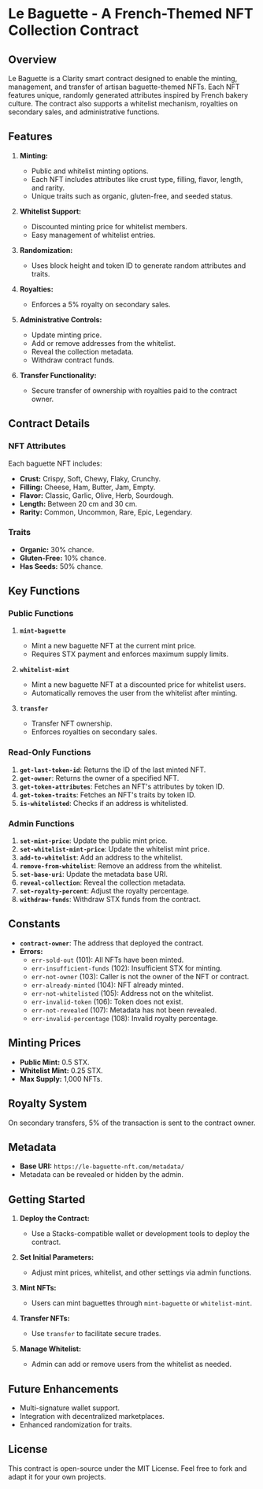 # **Le Baguette - A French-Themed NFT Collection Contract**

## **Overview**
Le Baguette is a Clarity smart contract designed to enable the minting, management, and transfer of artisan baguette-themed NFTs. Each NFT features unique, randomly generated attributes inspired by French bakery culture. The contract also supports a whitelist mechanism, royalties on secondary sales, and administrative functions.


## **Features**
1. **Minting:**
   - Public and whitelist minting options.
   - Each NFT includes attributes like crust type, filling, flavor, length, and rarity.
   - Unique traits such as organic, gluten-free, and seeded status.

2. **Whitelist Support:**
   - Discounted minting price for whitelist members.
   - Easy management of whitelist entries.

3. **Randomization:**
   - Uses block height and token ID to generate random attributes and traits.

4. **Royalties:**
   - Enforces a 5% royalty on secondary sales.

5. **Administrative Controls:**
   - Update minting price.
   - Add or remove addresses from the whitelist.
   - Reveal the collection metadata.
   - Withdraw contract funds.

6. **Transfer Functionality:**
   - Secure transfer of ownership with royalties paid to the contract owner.



## **Contract Details**

### **NFT Attributes**
Each baguette NFT includes:
- **Crust:** Crispy, Soft, Chewy, Flaky, Crunchy.
- **Filling:** Cheese, Ham, Butter, Jam, Empty.
- **Flavor:** Classic, Garlic, Olive, Herb, Sourdough.
- **Length:** Between 20 cm and 30 cm.
- **Rarity:** Common, Uncommon, Rare, Epic, Legendary.

### **Traits**
- **Organic:** 30% chance.
- **Gluten-Free:** 10% chance.
- **Has Seeds:** 50% chance.



## **Key Functions**

### **Public Functions**
1. **`mint-baguette`**
   - Mint a new baguette NFT at the current mint price.
   - Requires STX payment and enforces maximum supply limits.

2. **`whitelist-mint`**
   - Mint a new baguette NFT at a discounted price for whitelist users.
   - Automatically removes the user from the whitelist after minting.

3. **`transfer`**
   - Transfer NFT ownership.
   - Enforces royalties on secondary sales.



### **Read-Only Functions**
1. **`get-last-token-id`**: Returns the ID of the last minted NFT.
2. **`get-owner`**: Returns the owner of a specified NFT.
3. **`get-token-attributes`**: Fetches an NFT's attributes by token ID.
4. **`get-token-traits`**: Fetches an NFT's traits by token ID.
5. **`is-whitelisted`**: Checks if an address is whitelisted.


### **Admin Functions**
1. **`set-mint-price`**: Update the public mint price.
2. **`set-whitelist-mint-price`**: Update the whitelist mint price.
3. **`add-to-whitelist`**: Add an address to the whitelist.
4. **`remove-from-whitelist`**: Remove an address from the whitelist.
5. **`set-base-uri`**: Update the metadata base URI.
6. **`reveal-collection`**: Reveal the collection metadata.
7. **`set-royalty-percent`**: Adjust the royalty percentage.
8. **`withdraw-funds`**: Withdraw STX funds from the contract.



## **Constants**
- **`contract-owner`**: The address that deployed the contract.
- **Errors:**
  - `err-sold-out` (101): All NFTs have been minted.
  - `err-insufficient-funds` (102): Insufficient STX for minting.
  - `err-not-owner` (103): Caller is not the owner of the NFT or contract.
  - `err-already-minted` (104): NFT already minted.
  - `err-not-whitelisted` (105): Address not on the whitelist.
  - `err-invalid-token` (106): Token does not exist.
  - `err-not-revealed` (107): Metadata has not been revealed.
  - `err-invalid-percentage` (108): Invalid royalty percentage.



## **Minting Prices**
- **Public Mint:** 0.5 STX.
- **Whitelist Mint:** 0.25 STX.
- **Max Supply:** 1,000 NFTs.



## **Royalty System**
On secondary transfers, 5% of the transaction is sent to the contract owner.



## **Metadata**
- **Base URI:** `https://le-baguette-nft.com/metadata/`
- Metadata can be revealed or hidden by the admin.


## **Getting Started**

1. **Deploy the Contract:**
   - Use a Stacks-compatible wallet or development tools to deploy the contract.

2. **Set Initial Parameters:**
   - Adjust mint prices, whitelist, and other settings via admin functions.

3. **Mint NFTs:**
   - Users can mint baguettes through `mint-baguette` or `whitelist-mint`.

4. **Transfer NFTs:**
   - Use `transfer` to facilitate secure trades.

5. **Manage Whitelist:**
   - Admin can add or remove users from the whitelist as needed.



## **Future Enhancements**
- Multi-signature wallet support.
- Integration with decentralized marketplaces.
- Enhanced randomization for traits.


## **License**
This contract is open-source under the MIT License. Feel free to fork and adapt it for your own projects.